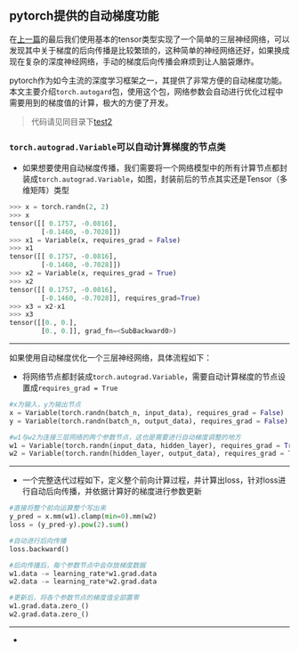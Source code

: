 ## pytorch提供的自动梯度功能
在[上一篇](1.md)的最后我们使用基本的tensor类型实现了一个简单的三层神经网络，可以发现其中关于梯度的后向传播是比较繁琐的，这种简单的神经网络还好，如果换成现在复杂的深度神经网络，手动的梯度后向传播会麻烦到让人脑袋爆炸。

pytorch作为如今主流的深度学习框架之一，其提供了非常方便的自动梯度功能。本文主要介绍`torch.autogard`包，使用这个包，网络参数会自动进行优化过程中需要用到的梯度值的计算，极大的方便了开发。

> 代码请见同目录下[test2](test.py)

### `torch.autograd.Variable`可以自动计算梯度的节点类
- 如果想要使用自动梯度传播，我们需要将一个网络模型中的所有计算节点都封装成`torch.autograd.Variable`，如图，封装前后的节点其实还是Tensor（多维矩阵）类型
```python
>>> x = torch.randn(2, 2)
>>> x
tensor([[ 0.1757, -0.0816],
        [-0.1460, -0.7028]])
>>> x1 = Variable(x, requires_grad = False)
>>> x1
tensor([[ 0.1757, -0.0816],
        [-0.1460, -0.7028]])
>>> x2 = Variable(x, requires_grad = True)
>>> x2
tensor([[ 0.1757, -0.0816],
        [-0.1460, -0.7028]], requires_grad=True)
>>> x3 = x2-x1
>>> x3
tensor([[0., 0.],
        [0., 0.]], grad_fn=<SubBackward0>)
```
---

如果使用自动梯度优化一个三层神经网络，具体流程如下：
- 将网络节点都封装成`torch.autograd.Variable`，需要自动计算梯度的节点设置成`requires_grad = True`
```python
#x为输入，y为输出节点
x = Variable(torch.randn(batch_n, input_data), requires_grad = False)
y = Variable(torch.randn(batch_n, output_data), requires_grad = False)

#w1与w2为连接三层网络的两个参数节点，这也是需要进行自动梯度调整的地方
w1 = Variable(torch.randn(input_data, hidden_layer), requires_grad = True)
w2 = Variable(torch.randn(hidden_layer, output_data), requires_grad = True)
```
---

- 一个完整迭代过程如下，定义整个前向计算过程，并计算出loss，针对loss进行自动后向传播，并依据计算好的梯度进行参数更新
```python
#直接将整个前向运算整个写出来    
y_pred = x.mm(w1).clamp(min=0).mm(w2)
loss = (y_pred-y).pow(2).sum()

#自动进行后向传播
loss.backward()

#后向传播后，每个参数节点中会存放梯度数据
w1.data -= learning_rate*w1.grad.data
w2.data -= learning_rate*w2.grad.data

#更新后，将各个参数节点的梯度值全部置零
w1.grad.data.zero_()
w2.grad.data.zero_()
```
---

-  

